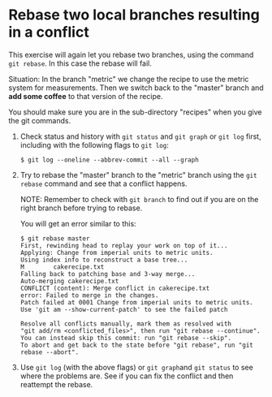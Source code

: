 # Rebase two local branches resulting in a conflict 

This exercise will again let you rebase two branches, using the command `git rebase`. In this case the rebase will fail. 

Situation: In the branch "metric" we change the recipe to use the metric system for measurements. Then we switch back to the "master" branch and **add some coffee** to that version of the recipe.

You should make sure you are in the sub-directory "recipes" when you give the git commands. 

1. Check status and history with `git status` and `git graph` or `git log` first, including with the following flags to `git log`: 

   ```
   $ git log --oneline --abbrev-commit --all --graph
   ```
2. Try to rebase the "master" branch to the "metric" branch using the `git rebase` command and see that a conflict happens. 

   NOTE: Remember to check with `git branch` to find out if you are on the right branch before trying to rebase. 

   You will get an error similar to this: 

   ```
   $ git rebase master
   First, rewinding head to replay your work on top of it...
   Applying: Change from imperial units to metric units.
   Using index info to reconstruct a base tree...
   M    	cakerecipe.txt
   Falling back to patching base and 3-way merge...
   Auto-merging cakerecipe.txt
   CONFLICT (content): Merge conflict in cakerecipe.txt
   error: Failed to merge in the changes.
   Patch failed at 0001 Change from imperial units to metric units.
   Use 'git am --show-current-patch' to see the failed patch

   Resolve all conflicts manually, mark them as resolved with
   "git add/rm <conflicted_files>", then run "git rebase --continue".
   You can instead skip this commit: run "git rebase --skip".
   To abort and get back to the state before "git rebase", run "git rebase --abort".
   ```

3. Use `git log` (with the above flags) or `git graph`and `git status` to see where the problems are. See if you can fix the conflict and then reattempt the rebase.


